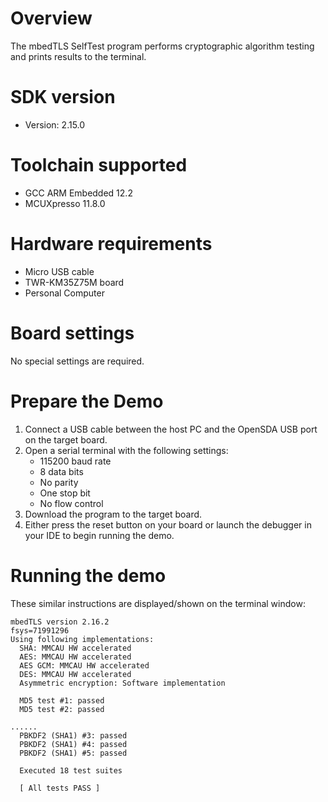 Overview
========
The mbedTLS SelfTest program performs cryptographic algorithm testing and prints results to the
terminal.


SDK version
===========
- Version: 2.15.0

Toolchain supported
===================
- GCC ARM Embedded  12.2
- MCUXpresso  11.8.0

Hardware requirements
=====================
- Micro USB cable
- TWR-KM35Z75M board
- Personal Computer

Board settings
==============
No special settings are required.

Prepare the Demo
================
1.  Connect a USB cable between the host PC and the OpenSDA USB port on the target board.
2.  Open a serial terminal with the following settings:
    - 115200 baud rate
    - 8 data bits
    - No parity
    - One stop bit
    - No flow control
3.  Download the program to the target board.
4.  Either press the reset button on your board or launch the debugger in your IDE to begin running the demo.

Running the demo
================
These similar instructions are displayed/shown on the terminal window:
~~~~~~~~~~~~~~~~~~~~~~~~~~~~~~~~~~~~~~~~~
mbedTLS version 2.16.2
fsys=71991296
Using following implementations:
  SHA: MMCAU HW accelerated
  AES: MMCAU HW accelerated
  AES GCM: MMCAU HW accelerated
  DES: MMCAU HW accelerated
  Asymmetric encryption: Software implementation

  MD5 test #1: passed
  MD5 test #2: passed
  
......
  PBKDF2 (SHA1) #3: passed
  PBKDF2 (SHA1) #4: passed
  PBKDF2 (SHA1) #5: passed

  Executed 18 test suites

  [ All tests PASS ]

  
